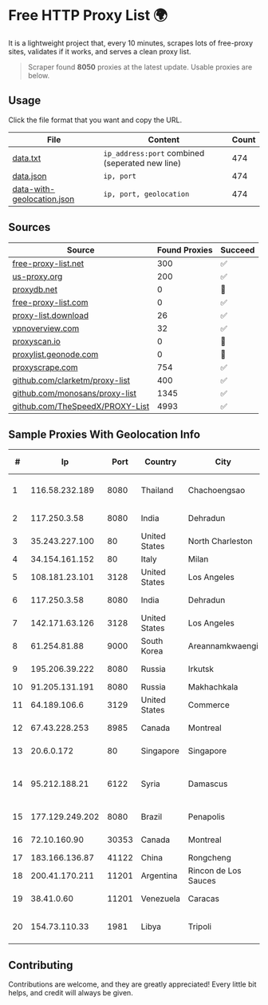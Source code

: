 
# Free HTTP Proxy List 🌍

It is a lightweight project that, every 10 minutes, scrapes lots of free-proxy sites, validates if it works, and serves a clean proxy list.


> Scraper found **8050** proxies at the latest update. Usable proxies are below.

## Usage

Click the file format that you want and copy the URL.


|File|Content|Count|
|----|-------|-----|
|[data.txt](https://raw.githubusercontent.com/themiralay/Proxy-List-World/master/data.txt)|`ip_address:port` combined (seperated new line)|474|
|[data.json](https://raw.githubusercontent.com/themiralay/Proxy-List-World/master/data.json)|`ip, port`|474|
|[data-with-geolocation.json](https://raw.githubusercontent.com/themiralay/Proxy-List-World/master/data-with-geolocation.json)|`ip, port, geolocation`|474|

## Sources

|Source|Found Proxies|Succeed|
|------|-------------|-------|
|[free-proxy-list.net](https://free-proxy-list.net)|300|✅|
|[us-proxy.org](https://www.us-proxy.org)|200|✅|
|[proxydb.net](http://proxydb.net)|0|🚫|
|[free-proxy-list.com](https://free-proxy-list.com/?page=&port=&type%5B%5D=http&type%5B%5D=https&up_time=0&search=Search)|0|✅|
|[proxy-list.download](https://www.proxy-list.download/HTTP)|26|✅|
|[vpnoverview.com](https://vpnoverview.com/privacy/anonymous-browsing/free-proxy-servers)|32|✅|
|[proxyscan.io](https://www.proxyscan.io)|0|🚫|
|[proxylist.geonode.com](https://proxylist.geonode.com/api/proxy-list?limit=300&page=1&sort_by=lastChecked&sort_type=desc&protocols=http,https)|0|🚫|
|[proxyscrape.com](https://api.proxyscrape.com/v2/?request=displayproxies&protocol=http&timeout=10000&country=all&ssl=all&anonymity=all)|754|✅|
|[github.com/clarketm/proxy-list](https://raw.githubusercontent.com/clarketm/proxy-list/master/proxy-list-raw.txt)|400|✅|
|[github.com/monosans/proxy-list](https://raw.githubusercontent.com/monosans/proxy-list/main/proxies/http.txt)|1345|✅|
|[github.com/TheSpeedX/PROXY-List](https://raw.githubusercontent.com/TheSpeedX/PROXY-List/master/http.txt)|4993|✅|


## Sample Proxies With Geolocation Info

|#|Ip|Port|Country|City|Internet Service Provider|
|-|--|----|-------|----|-------------------------|
|1|116.58.232.189|8080|Thailand|Chachoengsao|CAT Telecom Public Company Limited|
|2|117.250.3.58|8080|India|Dehradun|Bharat Sanchar Nigam Ltd|
|3|35.243.227.100|80|United States|North Charleston|Google LLC|
|4|34.154.161.152|80|Italy|Milan|Google LLC|
|5|108.181.23.101|3128|United States|Los Angeles|Psychz Networks|
|6|117.250.3.58|8080|India|Dehradun|Bharat Sanchar Nigam Ltd|
|7|142.171.63.126|3128|United States|Los Angeles|Multacom Corporation|
|8|61.254.81.88|9000|South Korea|Areannamkwaengi|SK Broadband Co Ltd|
|9|195.206.39.222|8080|Russia|Irkutsk|Delovaya Set' - Irkutsk|
|10|91.205.131.191|8080|Russia|Makhachkala|LTD "Erline"|
|11|64.189.106.6|3129|United States|Commerce|Apogee Telecom Inc.|
|12|67.43.228.253|8985|Canada|Montreal|GloboTech Communications|
|13|20.6.0.172|80|Singapore|Singapore|Microsoft Corporation|
|14|95.212.188.21|6122|Syria|Damascus|STE Public Data Network Backbone and LIR|
|15|177.129.249.202|8080|Brazil|Penapolis|Maxcomm Ltda EPP|
|16|72.10.160.90|30353|Canada|Montreal|GloboTech Communications|
|17|183.166.136.87|41122|China|Rongcheng|Chinanet|
|18|200.41.170.211|11201|Argentina|Rincon de Los Sauces|Telefonica de Argentina|
|19|38.41.0.60|11201|Venezuela|Caracas|MDS TELECOM C.A.|
|20|154.73.110.33|1981|Libya|Tripoli|LibTrans-Sahara IT & Communication|



## Contributing

Contributions are welcome, and they are greatly appreciated! Every
little bit helps, and credit will always be given.

